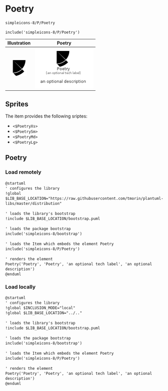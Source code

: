 # Poetry


```text
simpleicons-8/P/Poetry
```

```text
include('simpleicons-8/P/Poetry')
```



| Illustration | Poetry |
| :---: | :---: |
| ![illustration for Illustration](../../simpleicons-8/P/Poetry.png) | ![illustration for Poetry](../../simpleicons-8/P/Poetry.Local.png) |



## Sprites
The item provides the following sriptes:

- `<$PoetryXs>`
- `<$PoetrySm>`
- `<$PoetryMd>`
- `<$PoetryLg>`





## Poetry

### Load remotely
```plantuml
@startuml
' configures the library
!global $LIB_BASE_LOCATION="https://raw.githubusercontent.com/tmorin/plantuml-libs/master/distribution"

' loads the library's bootstrap
!include $LIB_BASE_LOCATION/bootstrap.puml

' loads the package bootstrap
include('simpleicons-8/bootstrap')

' loads the Item which embeds the element Poetry
include('simpleicons-8/P/Poetry')

' renders the element
Poetry('Poetry', 'Poetry', 'an optional tech label', 'an optional description')
@enduml
```

### Load locally
```plantuml
@startuml
' configures the library
!global $INCLUSION_MODE="local"
!global $LIB_BASE_LOCATION="../.."

' loads the library's bootstrap
!include $LIB_BASE_LOCATION/bootstrap.puml

' loads the package bootstrap
include('simpleicons-8/bootstrap')

' loads the Item which embeds the element Poetry
include('simpleicons-8/P/Poetry')

' renders the element
Poetry('Poetry', 'Poetry', 'an optional tech label', 'an optional description')
@enduml
```

